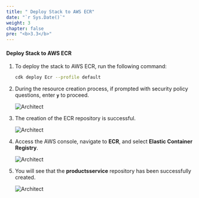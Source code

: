 ```yaml
---
title: " Deploy Stack to AWS ECR"
date: "`r Sys.Date()`"
weight: 3
chapter: false
pre: "<b>3.3</b>"
---
```


#### Deploy Stack to AWS ECR

1. To deploy the stack to AWS ECR, run the following command:

   ```bash
   cdk deploy Ecr --profile default
   ```

2. During the resource creation process, if prompted with security policy questions, enter **`y`** to proceed.

   ![Architect](/images/3/implement/02.png?featherlight=false&width=80pc)

3. The creation of the ECR repository is successful.

   ![Architect](/images/3/implement/03.png?featherlight=false&width=80pc)

4. Access the AWS console, navigate to **ECR**, and select **Elastic Container Registry**.

   ![Architect](/images/3/implement/04.png?featherlight=false&width=80pc)

5. You will see that the **productsservice** repository has been successfully created.

   ![Architect](/images/3/implement/05.png?featherlight=false&width=80pc)

